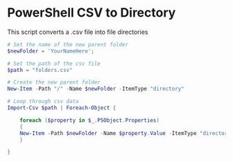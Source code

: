 # PowerShell CSV to Directory

This script converts a .csv file into file directories

```powershell
# Set the name of the new parent folder
$newFolder = 'YourNameHere';

# Set the path of the csv file
$path = "folders.csv"

# Create the new parent folder
New-Item -Path "/" -Name $newFolder -ItemType "directory"

# Loop through csv data
Import-Csv $path | Foreach-Object { 

    foreach ($property in $_.PSObject.Properties)
    {
	New-Item -Path $newFolder -Name $property.Value -ItemType "directory"
    } 

}
```